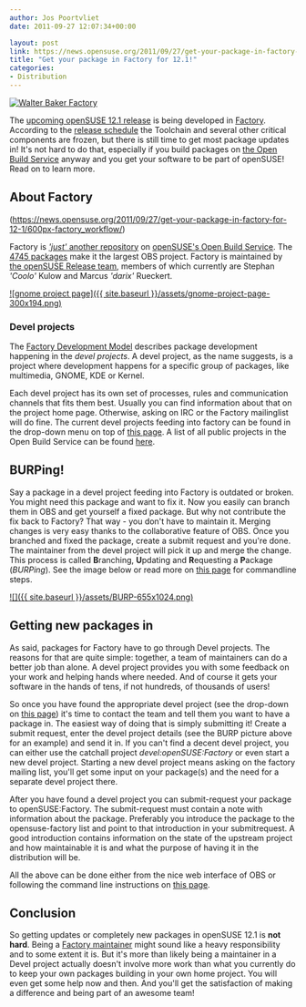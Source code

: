 ```yaml
---
author: Jos Poortvliet
date: 2011-09-27 12:07:34+00:00

layout: post
link: https://news.opensuse.org/2011/09/27/get-your-package-in-factory-for-12-1/
title: "Get your package in Factory for 12.1!"
categories:
- Distribution
---
```

[![Walter Baker Factory](http://farm7.static.flickr.com/6138/5921292057_94fc86f312_m.jpg)](http://www.flickr.com/photos/dippy_duck/5921292057/)

The [upcoming openSUSE 12.1 release](http://en.opensuse.org/Portal:12.1) is being developed in [Factory](http://en.opensuse.org/Portal:Factory). According to the [release schedule](http://www.suse.de/~coolo/opensuse_12.1/) the Toolchain and several other critical components are frozen, but there is still time to get most package updates in! It's not hard to do that, especially if you build packages on [the Open Build Service](http://openbuildservice.org) anyway and you get your software to be part of openSUSE! Read on to learn more.
<!-- more -->


## About Factory


(https://news.opensuse.org/2011/09/27/get-your-package-in-factory-for-12-1/600px-factory_workflow/)

Factory is [_'just'_ another repository](https://build.opensuse.org/project/show?project=openSUSE%3AFactory) on [openSUSE's Open Build Service](http://build.opensuse.org). The [4745 packages](https://build.opensuse.org/project/packages?project=openSUSE%3AFactory) make it the largest OBS project. Factory is maintained by [the openSUSE Release team](http://en.opensuse.org/openSUSE:Release_team), members of which currently are Stephan _'Coolo'_ Kulow and Marcus _'darix'_ Rueckert.

[![gnome project page]({{ site.baseurl }}/assets/gnome-project-page-300x194.png)](https://news.opensuse.org/2011/09/27/get-your-package-in-factory-for-12-1/gnome-project-page/)


### Devel projects


The [Factory Development Model](http://en.opensuse.org/openSUSE:Factory_development_model) describes package development happening in the _devel projects_. A devel project, as the name suggests, is a project where development happens for a specific group of packages, like multimedia, GNOME, KDE or Kernel.

Each devel project has its own set of processes, rules and communication channels that fits them best. Usually you can find information about that on the project home page. Otherwise, asking on IRC or the Factory mailinglist will do fine. The current devel projects feeding into factory can be found in the drop-down menu on top of [this page](https://build.opensuse.org/stage/project/status?project=openSUSE%3AFactory). A list of all public projects in the Open Build Service can be found [here](https://build.opensuse.org/project/list_public).


## BURPing!


Say a package in a devel project feeding into Factory is outdated or broken. You might need this package and want to fix it. Now you easily can branch them in OBS and get yourself a fixed package. But why not contribute the fix back to Factory? That way - you don't have to maintain it. Merging changes is very easy thanks to the collaborative feature of OBS. Once you branched and fixed the package, create a submit request and you're done. The maintainer from the devel project will pick it up and merge the change. This process is called **B**ranching, **U**pdating and **R**equesting a **P**ackage (_BURPing_). See the image below or read more on [this page](http://en.opensuse.org/openSUSE:How_to_contribute_to_Factory#How_to_submit_a_fix_to_a_package) for commandline steps.

[![]({{ site.baseurl }}/assets/BURP-655x1024.png)](https://news.opensuse.org/2011/09/27/get-your-package-in-factory-for-12-1/burp/)


## Getting new packages in


As said, packages for Factory have to go through Devel projects. The reasons for that are quite simple: together, a team of maintainers can do a better job than alone. A devel project provides you with some feedback on your work and helping hands where needed. And of course it gets your software in the hands of tens, if not hundreds, of thousands of users!

So once you have found the appropriate devel project (see the drop-down on [this page](https://build.opensuse.org/stage/project/status?project=openSUSE%3AFactory)) it's time to contact the team and tell them you want to have a package in. The easiest way of doing that is simply submitting it! Create a submit request, enter the devel project details (see the BURP picture above for an example) and send it in. If you can't find a decent devel project, you can either use the catchall project _devel:openSUSE:Factory_ or even start a new devel project. Starting a new devel project means asking on the factory mailing list, you'll get some input on your package(s) and the need for a separate devel project there.

After you have found a devel project you can submit-request your package to openSUSE:Factory. The submit-request must contain a note with information about the package. Preferably you introduce the package to the opensuse-factory list and point to that introduction in your submitrequest. A good introduction contains information on the state of the upstream project and how maintainable it is and what the purpose of having it in the distribution will be.

All the above can be done either from the nice web interface of OBS or following the command line instructions on [this page](http://en.opensuse.org/openSUSE:How_to_contribute_to_Factory#How_to_add_a_new_package_to_Factory).


## Conclusion


So getting updates or completely new packages in openSUSE 12.1 is **not hard**. Being a [Factory maintainer](http://en.opensuse.org/openSUSE:Duties_and_rights_of_a_Factory_maintainer) might sound like a heavy responsibility and to some extent it is. But it's more than likely being a maintainer in a Devel project actually doesn't involve more work than what you currently do to keep your own packages building in your own home project. You will even get some help now and then. And you'll get the satisfaction of making a difference and being part of an awesome team!		
